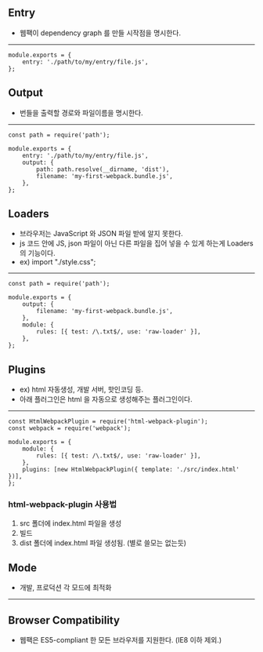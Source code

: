 ## Entry

- 웹팩이 dependency graph 를 만들 시작점을 명시한다.

---

    module.exports = {
        entry: './path/to/my/entry/file.js',
    };

## Output

- 번들을 출력할 경로와 파일이름을 명시한다.

---

    const path = require('path');

    module.exports = {
        entry: './path/to/my/entry/file.js',
        output: {
            path: path.resolve(__dirname, 'dist'),
            filename: 'my-first-webpack.bundle.js',
        },
    };

## Loaders

- 브라우저는 JavaScript 와 JSON 파일 받에 알지 못한다.
- js 코드 안에 JS, json 파일이 아닌 다른 파일을 집어 넣을 수 있게 하는게 Loaders 의 기능이다.
- ex) import "./style.css";

---

    const path = require('path');

    module.exports = {
        output: {
            filename: 'my-first-webpack.bundle.js',
        },
        module: {
            rules: [{ test: /\.txt$/, use: 'raw-loader' }],
        },
    };

## Plugins

- ex) html 자동생성, 개발 서버, 핫인코딩 등.
- 아래 플러그인은 html 을 자동으로 생성해주는 플러그인이다.

---

    const HtmlWebpackPlugin = require('html-webpack-plugin');
    const webpack = require('webpack');

    module.exports = {
        module: {
            rules: [{ test: /\.txt$/, use: 'raw-loader' }],
        },
        plugins: [new HtmlWebpackPlugin({ template: './src/index.html' })],
    };

### html-webpack-plugin 사용법

1. src 폴더에 index.html 파일을 생성
2. 빌드
3. dist 폴더에 index.html 파일 생성됨.
   (별로 쓸모는 없는듯)

## Mode

- 개발, 프로덕션 각 모드에 최적화

---

## Browser Compatibility

- 웹팩은 ES5-compliant 한 모든 브라우저를 지원한다. (IE8 이하 제외.)

<br>
